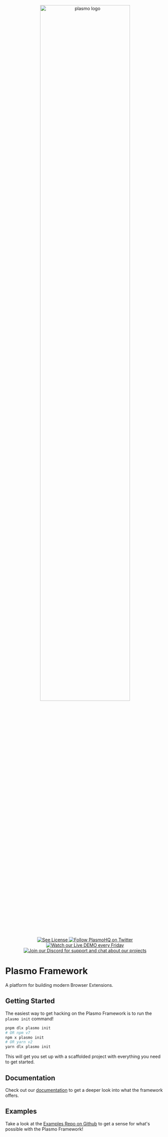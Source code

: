 <p align="center">
  <a href="https://plasmo.com">
    <img alt="plasmo logo" width="75%" src="https://www.plasmo.com/assets/banner-black-on-white.png" />
  </a>
</p>

<p align="center">
  <a aria-label="License" href="./LICENSE">
    <img alt="See License" src="https://img.shields.io/npm/l/plasmo"/>
  </a>
  <a aria-label="Twitter" href="https://www.twitter.com/plasmohq">
    <img alt="Follow PlasmoHQ on Twitter" src="https://img.shields.io/twitter/follow/plasmohq?logo=twitter"/>
  </a>
  <a aria-label="Twitch Stream" href="https://www.twitch.tv/plasmohq">
    <img alt="Watch our Live DEMO every Friday" src="https://img.shields.io/twitch/status/plasmohq?logo=twitch&logoColor=white"/>
  </a>
  <a aria-label="Discord" href="https://www.plasmo.com/s/d">
    <img alt="Join our Discord for support and chat about our projects" src="https://img.shields.io/discord/946290204443025438?logo=discord&logoColor=white"/>
  </a>
</p>

# Plasmo Framework

A platform for building modern Browser Extensions.

## Getting Started

The easiest way to get hacking on the Plasmo Framework is to run the `plasmo init` command!

```sh
pnpm dlx plasmo init
# OR npm v7
npm x plasmo init
# OR yarn v2
yarn dlx plasmo init
```

This will get you set up with a scaffolded project with everything you need to get started.

## Documentation

Check out our [documentation](https://docs.plasmo.com) to get a deeper look into what the framework offers.

## Examples

Take a look at the [Examples Repo on Github](https://github.com/PlasmoHQ/examples) to get a sense for what's possible with the Plasmo Framework!
